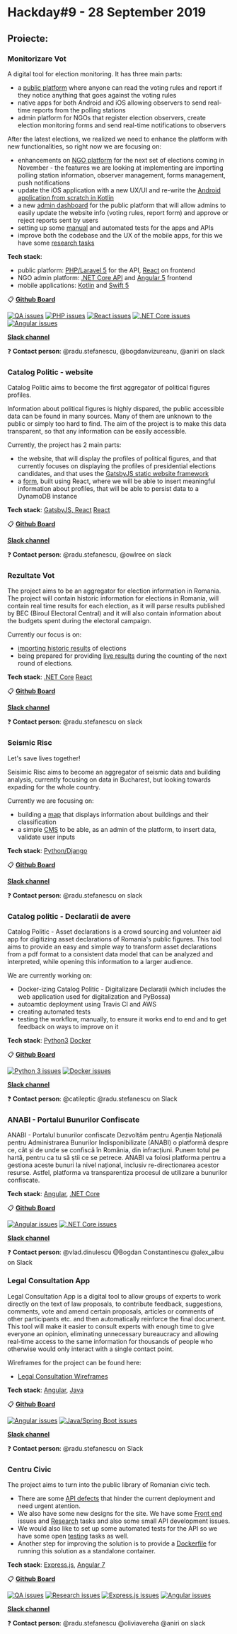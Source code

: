 
# Hackday#9 - 28 September 2019

## Proiecte:

### Monitorizare Vot

A digital tool for election monitoring. It has three main parts: 

- a [public platform](https://monitorizarevot.ro/) where anyone can read the voting rules and report if they notice anything that goes against the voting rules 
- native apps for both Android and iOS allowing observers to send real-time reports from the polling stations
- admin platform for NGOs that register election observers, create election monitoring forms and send real-time notifications to observers

After the latest elections, we realized we need to enhance the platform with new functionalities, so right now we are focusing on:

- enhancements on [NGO platform](https://github.com/code4romania/monitorizare-vot-ong/issues) for the next set of elections coming in November - the features we are looking at implementing are importing polling station information, observer management, forms management, push notifications
- update the iOS application with a new UX/UI and re-write the [Android application from scratch in Kotlin](https://github.com/code4romania/mon-vot-android-kotlin/issues)
- a new [admin dashboard](https://github.com/code4romania/monitorizare-vot-votanti-client/issues) for the public platform that will allow admins to easily update the website info (voting rules, report form) and approve or reject reports sent by users
- setting up some [manual](https://github.com/code4romania/monitorizare-vot-android/labels/testing) and automated tests for the apps and APIs
- improve both the codebase and the UX of the mobile apps, for this we have some [research tasks](https://github.com/code4romania/monitorizare-vot-android/issues?q=is%3Aissue+is%3Aopen+label%3Aresearch)

**Tech stack**:

- public platform: [PHP/Laravel 5](https://github.com/code4romania/monitorizare-vot-votanti-api/issues?q=is%3Aissue+is%3Aopen+label%3Aphp) for the API, [React](https://github.com/code4romania/monitorizare-vot-votanti-admin/issues?q=is%3Aissue+is%3Aopen+label%3Areact) on frontend
- NGO admin platform: [.NET Core API](https://github.com/code4romania/monitorizare-vot-ong) and [Angular 5](https://github.com/code4romania/monitorizare-vot-ong) frontend
- mobile applications: [Kotlin](https://github.com/code4romania/mon-vot-android-kotlin/issues) and [Swift 5](https://github.com/code4romania/monitorizare-vot-ios)

:clipboard: **[Github Board](https://github.com/orgs/code4romania/projects/7)**

[![QA issues](https://img.shields.io/badge/open%20issues-QA-red.svg?style=for-the-badge)](https://github.com/code4romania/monitorizare-vot-android/labels/testing)
[![PHP issues](https://img.shields.io/badge/open%20issues-php-yellow.svg?style=for-the-badge)](https://github.com/code4romania/monitorizare-vot-votanti-api/issues?q=is%3Aissue+is%3Aopen+label%3Aphp) [![React issues](https://img.shields.io/badge/open%20issues-react-orange.svg?style=for-the-badge)](https://github.com/code4romania/monitorizare-vot-votanti-admin/issues?q=is%3Aissue+is%3Aopen+label%3Areact) [![.NET Core issues](https://img.shields.io/badge/open%20issues-dotnet-blue.svg?style=for-the-badge)](https://github.com/code4romania/monitorizare-vot-ong/labels/may-release) [![Angular issues](https://img.shields.io/badge/open%20issues-angular-cyan.svg?style=for-the-badge)](https://github.com/code4romania/monitorizare-vot-ong/labels/may-release)


**[Slack channel](https://codeforromania.slack.com/messages/CGE0NEG5S)**

:question: **Contact person**: @radu.stefanescu, @bogdanvizureanu, @aniri on slack

### Catalog Politic - website

Catalog Politic aims to become the first aggregator of political figures profiles.

Information about political figures is highly dispared, the public accessible data can be found in many sources. Many of them are unknown to the public or simply too hard to find. The aim of the project is to make this data transparent, so that any information can be easily accessible.

Currently, the project has 2 main parts:
- the website, that will display the profiles of political figures, and that currently focuses on displaying the profiles of presidential elections candidates, and that uses the [GatsbyJS static website framework](https://github.com/code4romania/catalog-politic/issues)
- a [form](https://github.com/code4romania/catalog-politic-form/issues), built using React, where we will be able to insert meaningful information about profiles, that will be able to persist data to a DynamoDB instance

**Tech stack**: [GatsbyJS, React](https://github.com/code4romania/catalog-politic/issues)
[React](https://github.com/code4romania/catalog-politic-form/issues)

:clipboard: **[Github Board](https://github.com/orgs/code4romania/projects/17)**

**[Slack channel](https://codeforromania.slack.com/messages/CNA1BEP0S)**

:question: **Contact person**: @radu.stefanescu, @owlree on slack

### Rezultate Vot

The project aims to be an aggregator for election information in Romania. The project will contain historic information for elections in Romania, will contain real time results for each election, as it will parse results published by BEC (Biroul Electoral Central) and it will also contain information about the budgets spent during the electoral campaign.

Currently our focus is on:
- [importing historic results](https://github.com/code4romania/rezultate-vot/issues?q=is%3Aissue+is%3Aopen+label%3Ahistoric-results) of elections 
- being prepared for providing [live results](https://github.com/code4romania/rezultate-vot/issues?q=is%3Aissue+is%3Aopen+label%3Avote-results) during the counting of the next round of elections.

**Tech stack**: [.NET Core](https://github.com/code4romania/rezultate-vot/issues?q=is%3Aissue+is%3Aopen+label%3Adotnet)
[React](https://github.com/code4romania/rezultate-vot/issues?q=is%3Aissue+is%3Aopen+label%3Areact)

:clipboard: **[Github Board](https://github.com/orgs/code4romania/projects/18)**

**[Slack channel](https://codeforromania.slack.com/messages/CNNQ78J2Z)**

:question: **Contact person**: @radu.stefanescu on slack

### Seismic Risc

Let's save lives together!

Seisimic Risc aims to become an aggregator of seismic data and building analysis, currently focusing on data in Bucharest, but looking towards expading for the whole country.

Currently we are focusing on:
- building a [map](https://github.com/code4romania/seismic-risc/issues?q=is%3Aissue+is%3Aopen+label%3Amap) that displays information about buildings and their classification
- a simple [CMS](https://github.com/code4romania/seismic-risc/issues?q=is%3Aissue+is%3Aopen+label%3Acms) to be able, as an admin of the platform, to insert data, validate user inputs

**Tech stack**: [Python/Django](https://github.com/code4romania/seismic-risc/issues?q=is%3Aissue+is%3Aopen+label%3Adjango)

:clipboard: **[Github Board](https://github.com/orgs/code4romania/projects/16)**

**[Slack channel](https://codeforromania.slack.com/messages/CLM4014BB)**

:question: **Contact person**: @radu.stefanescu on slack

### Catalog politic - Declaratii de avere

Catalog Politic - Asset declarations is a crowd sourcing and volunteer aid app for digitizing asset declarations of Romania's public figures. This tool aims to provide an easy and simple way to transform asset declarations from a pdf format to a consistent data model that can be analyzed and interpreted, while opening this information to a larger audience.

We are currently working on:

- Docker-izing Catalog Politic - Digitalizare Declarații (which includes the web application used for digitalization and PyBossa)
- autoamtic deployment using Travis CI and AWS
- creating automated tests
- testing the workflow, manually, to ensure it works end to end and to get feedback on ways to improve on it


**Tech stack**: [Python3](https://github.com/code4romania/catpol-declaratii/issues?utf8=%E2%9C%93&q=is%3Aissue+is%3Aopen+label%3Apython)
[Docker](https://github.com/code4romania/catpol-declaratii/issues?q=is%3Aissue+is%3Aopen+label%3ADocker)

:clipboard: **[Github Board](https://github.com/orgs/code4romania/projects/10)**

[![Python 3 issues](https://img.shields.io/badge/open%20issues-python-green.svg?style=for-the-badge)](https://github.com/code4romania/catpol-declaratii/issues?utf8=%E2%9C%93&q=is%3Aissue+is%3Aopen+label%3Apython)
[![Docker issues](https://img.shields.io/badge/open%20issues-docker-orange.svg?style=for-the-badge)](https://github.com/code4romania/catpol-declaratii/issues?utf8=%E2%9C%93&q=is%3Aissue+is%3Aopen+label%3Apython)

**[Slack channel](https://codeforromania.slack.com/messages/CGF3WESK1)**

:question: **Contact person**: @catileptic @radu.stefanescu on Slack

### ANABI - Portalul Bunurilor Confiscate

ANABI - Portalul bunurilor confiscate Dezvoltăm pentru Agenția Națională pentru Administrarea Bunurilor Indisponibilizate (ANABI) o platformă despre ce, cât și de unde se confiscă în România, din infracțiuni. Punem totul pe hartă, pentru ca tu să știi ce se petrece. ANABI va folosi platforma pentru a gestiona aceste bunuri la nivel național, inclusiv re-directionarea acestor resurse. Astfel, platforma va transparentiza procesul de utilizare a bunurilor confiscate.

**Tech stack**: [Angular](https://github.com/code4romania/anabi-gestiune-client/issues?utf8=%E2%9C%93&q=is%3Aissue+is%3Aopen+label%3Aangular),
[.NET Core](https://github.com/code4romania/anabi-gestiune-api/labels/dotnet)

:clipboard: **[Github Board](https://github.com/orgs/code4romania/projects/13)**

[![Angular issues](https://img.shields.io/badge/open%20issues-angular-orange.svg?style=for-the-badge)](https://github.com/code4romania/anabi-gestiune-client/issues?utf8=%E2%9C%93&q=is%3Aissue+is%3Aopen+label%3Aangular)
[![.NET Core issues](https://img.shields.io/badge/open%20issues-.NET%20Core-brightgreen.svg?style=for-the-badge)](https://github.com/code4romania/anabi-gestiune-api/labels/dotnet)

**[Slack channel](https://codeforromania.slack.com/messages/CGEBAPH29)**

:question: **Contact person**: @vlad.dinulescu @Bogdan Constantinescu @alex_albu on Slack

### Legal Consultation App

Legal Consultation App is a digital tool to allow groups of experts to work directly on the text of law proposals, to contribute feedback, suggestions, comments, vote and amend certain proposals, articles or comments of other participants etc. and then automatically reinforce the final document. This tool will make it easier to consult experts with enough time to give everyone an opinion, eliminating unnecessary bureaucracy and allowing real-time access to the same information for thousands of people who otherwise would only interact with a single contact point.

Wireframes for the project can be found here:

- [Legal Consultation Wireframes](https://www.figma.com/file/7VLlmWKJOjS3YXkOFjMRi0/Legal-Consultation)

**Tech stack**: 
[Angular](https://github.com/code4romania/legal-consultation-client/issues),
[Java](https://github.com/code4romania/legal-consultation-api/issues)

:clipboard: **[Github Board](https://github.com/orgs/code4romania/projects/15)**


[![Angular issues](https://img.shields.io/badge/open%20issues-angular-orange.svg?style=for-the-badge)](https://github.com/code4romania/legal-consultation-client/issues) 
[![Java/Spring Boot issues](https://img.shields.io/badge/open%20issues-java-green.svg?style=for-the-badge)](https://github.com/code4romania/legal-consultation-api/issues)

**[Slack channel](https://codeforromania.slack.com/messages/CKRS59XTK)**

:question: **Contact person**: @radu.stefanescu on Slack


### Centru Civic

The project aims to turn into the public library of Romanian civic tech.

- There are some [API defects](https://github.com/code4romania/civichq-api/issues?q=is%3Aissue+is%3Aopen+label%3Abug) that hinder the current deployment and need urgent atention.
- We also have some new designs for the site. We have some [Front end](https://github.com/code4romania/civichq-client/issues?q=is%3Aissue+is%3Aopen+label%3Afront-end) issues and [Research](https://github.com/code4romania/civichq-client/issues?utf8=%E2%9C%93&q=is%3Aissue+is%3Aopen+label%3AResearch) tasks and also some small API development issues. 
- We would also like to set up some automated tests for the API so we have some open [testing](https://github.com/code4romania/civichq-api/labels/testing) tasks as well.
- Another step for improving the solution is to provide a [Dockerfile](https://github.com/code4romania/civichq-api/issues/68) for running this solution as a standalone container.

**Tech stack**: [Express.js](https://github.com/code4romania/civichq-api/issues?q=is%3Aissue+is%3Aopen+label%3Aespress-js+project%3Acode4romania%2F8), [Angular 7](https://github.com/code4romania/civichq-client/issues?q=is%3Aopen+label%3Aangular+project%3Acode4romania%2F8)

:clipboard: **[Github Board](https://github.com/orgs/code4romania/projects/8)**

[![QA issues](https://img.shields.io/badge/open%20issues-QA-red.svg?style=for-the-badge)](https://github.com/code4romania/civichq-api/labels/testing) [![Research issues](https://img.shields.io/badge/open%20issues-Research-9cf.svg?style=for-the-badge)](https://github.com/code4romania/civichq-client/issues?utf8=%E2%9C%93&q=is%3Aissue+is%3Aopen+label%3AResearch)  [![Express.js issues](https://img.shields.io/badge/open%20issues-expressjs-yellow.svg?style=for-the-badge)](https://github.com/code4romania/civichq-api/issues?q=is%3Aissue+is%3Aopen+label%3Aespress-js+project%3Acode4romania%2F8)  [![Angular issues](https://img.shields.io/badge/open%20issues-angular-orange.svg?style=for-the-badge)](https://github.com/code4romania/civichq-client/issues?q=is%3Aopen+label%3Aangular+project%3Acode4romania%2F8) 

**[Slack channel](https://codeforromania.slack.com/messages/CGD9BHS56)**

:question: **Contact person**: @radu.stefanescu @oliviavereha @aniri on slack  
